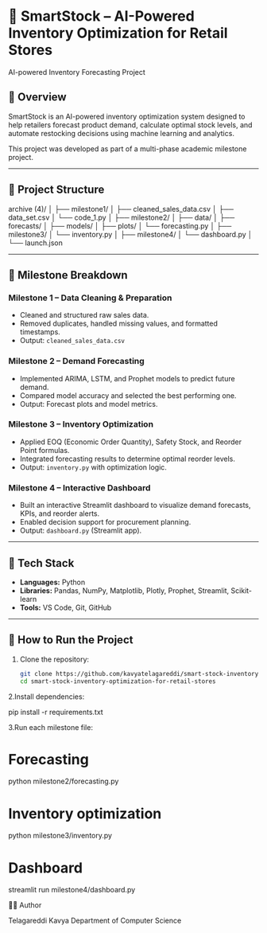 
# 🧮 SmartStock – AI-Powered Inventory Optimization for Retail Stores
AI-powered Inventory Forecasting Project
## 📌 Overview
SmartStock is an AI-powered inventory optimization system designed to help retailers forecast product demand, calculate optimal stock levels, and automate restocking decisions using machine learning and analytics.

This project was developed as part of a multi-phase academic milestone project.

---

## 🧱 Project Structure

archive (4)/
│
├── milestone1/
│ ├── cleaned_sales_data.csv
│ ├── data_set.csv
│ └── code_1.py
│
├── milestone2/
│ ├── data/
│ ├── forecasts/
│ ├── models/
│ ├── plots/
│ └── forecasting.py
│
├── milestone3/
│ └── inventory.py
│
├── milestone4/
│ └── dashboard.py
│
└── launch.json

---

## 🎯 Milestone Breakdown

### **Milestone 1 – Data Cleaning & Preparation**
- Cleaned and structured raw sales data.  
- Removed duplicates, handled missing values, and formatted timestamps.  
- Output: `cleaned_sales_data.csv`

### **Milestone 2 – Demand Forecasting**
- Implemented ARIMA, LSTM, and Prophet models to predict future demand.  
- Compared model accuracy and selected the best performing one.  
- Output: Forecast plots and model metrics.

### **Milestone 3 – Inventory Optimization**
- Applied EOQ (Economic Order Quantity), Safety Stock, and Reorder Point formulas.  
- Integrated forecasting results to determine optimal reorder levels.  
- Output: `inventory.py` with optimization logic.

### **Milestone 4 – Interactive Dashboard**
- Built an interactive Streamlit dashboard to visualize demand forecasts, KPIs, and reorder alerts.  
- Enabled decision support for procurement planning.  
- Output: `dashboard.py` (Streamlit app).

---

## 🧰 Tech Stack
- **Languages:** Python  
- **Libraries:** Pandas, NumPy, Matplotlib, Plotly, Prophet, Streamlit, Scikit-learn  
- **Tools:** VS Code, Git, GitHub

---

## 🚀 How to Run the Project

1. Clone the repository:
   ```bash
   git clone https://github.com/kavyatelagareddi/smart-stock-inventory-optimization-for-retail-stores.git
   cd smart-stock-inventory-optimization-for-retail-stores
2.Install dependencies:

pip install -r requirements.txt


3.Run each milestone file:

# Forecasting
python milestone2/forecasting.py

# Inventory optimization
python milestone3/inventory.py

# Dashboard
streamlit run milestone4/dashboard.py

🧑‍💻 Author

Telagareddi Kavya
Department of Computer Science
